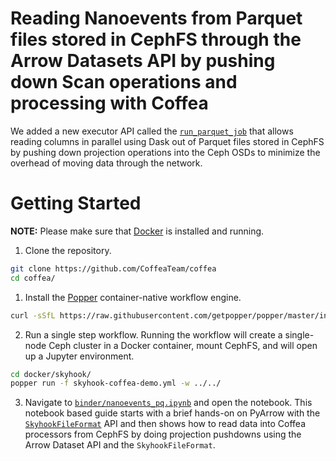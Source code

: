 # Reading Nanoevents from Parquet files stored in CephFS through the Arrow Datasets API by pushing down Scan operations and processing with Coffea

We added a new executor API called the [`run_parquet_job`](../../coffea/processor/executor.py#L1377) that allows reading columns in parallel using Dask out of  Parquet files stored in CephFS by pushing down projection operations into the Ceph OSDs to minimize the overhead of moving data through the network.

# Getting Started

**NOTE:** Please make sure that [Docker](https://www.docker.com/) is installed and running.

1. Clone the repository.
```bash
git clone https://github.com/CoffeaTeam/coffea
cd coffea/
```

1. Install the [Popper](https://github.com/getpopper/popper) container-native workflow engine.

```bash
curl -sSfL https://raw.githubusercontent.com/getpopper/popper/master/install.sh | sh
```

2. Run a single step workflow. Running the workflow will create a single-node Ceph cluster in a Docker container, mount CephFS, and will open up a Jupyter environment.

```bash
cd docker/skyhook/
popper run -f skyhook-coffea-demo.yml -w ../../
```

3. Navigate to [`binder/nanoevents_pq.ipynb`](../../binder/nanoevents_pq.ipynb) and open the notebook. This notebook based guide starts with a brief hands-on on PyArrow with the   [`SkyhookFileFormat`](https://github.com/uccross/arrow/blob/rados-dataset-dev/cpp/src/arrow/dataset/file_rados_parquet.h#L126) API and then shows how to read data into Coffea processors from CephFS by doing projection pushdowns using the Arrow Dataset API and the `SkyhookFileFormat`.
